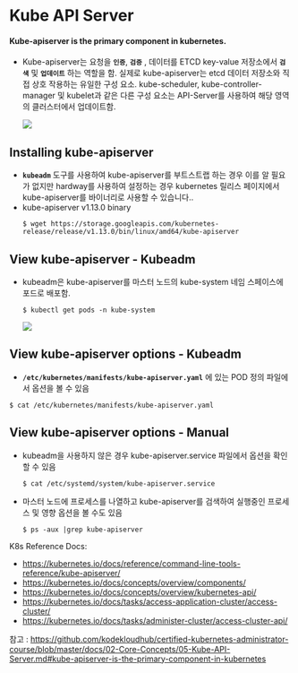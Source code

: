 # Kube API Server

#### Kube-apiserver is the primary component in kubernetes.
- Kube-apiserver는 요청을 **`인증`**, **`검증`** , 데이터를 ETCD key-value 저장소에서 **`검색`** 및 **`업데이트`** 하는 역할을 함. 실제로 kube-apiserver는 etcd 데이터 저장소와 직접 상호 작용하는 유일한 구성 요소. kube-scheduler, kube-controller-manager 및 kubelet과 같은 다른 구성 요소는 API-Server를 사용하여 해당 영역의 클러스터에서 업데이트함.
  
  <img src = https://github.com/kodekloudhub/certified-kubernetes-administrator-course/blob/master/images/post.PNG>
  
## Installing kube-apiserver

-  **`kubeadm`** 도구를 사용하여 kube-apiserver를 부트스트랩 하는 경우 이를 알 필요가 없지만 hardway를 사용하여 설정하는 경우 kubernetes 릴리스 페이지에서 kube-apiserver를 바이너리로 사용할 수 있습니다..
  - kube-apiserver v1.13.0 binary
    ```
    $ wget https://storage.googleapis.com/kubernetes-release/release/v1.13.0/bin/linux/amd64/kube-apiserver
    ```
 
## View kube-apiserver - Kubeadm
- kubeadm은 kube-apiserver를 마스터 노드의 kube-system 네임 스페이스에 포드로 배포함.
  ```
  $ kubectl get pods -n kube-system
  ```
   
  <img src = https://github.com/kodekloudhub/certified-kubernetes-administrator-course/blob/master/images/kube-apiserver1.PNG>
   
## View kube-apiserver options - Kubeadm
-  **`/etc/kubernetes/manifests/kube-apiserver.yaml`** 에 있는 POD 정의 파일에서 옵션을 볼 수 있음
  ```
  $ cat /etc/kubernetes/manifests/kube-apiserver.yaml
  ```
   
## View kube-apiserver options - Manual
- kubeadm을 사용하지 않은 경우 kube-apiserver.service 파일에서 옵션을 확인할 수 있음
  ```
  $ cat /etc/systemd/system/kube-apiserver.service
  ```  
- 마스터 노드에 프로세스를 나열하고 kube-apiserver를 검색하여 실행중인 프로세스 및 영향 옵션을 볼 수도 있음
  ```
  $ ps -aux |grep kube-apiserver
  ```

K8s Reference Docs:
- https://kubernetes.io/docs/reference/command-line-tools-reference/kube-apiserver/
- https://kubernetes.io/docs/concepts/overview/components/
- https://kubernetes.io/docs/concepts/overview/kubernetes-api/
- https://kubernetes.io/docs/tasks/access-application-cluster/access-cluster/
- https://kubernetes.io/docs/tasks/administer-cluster/access-cluster-api/

참고 : https://github.com/kodekloudhub/certified-kubernetes-administrator-course/blob/master/docs/02-Core-Concepts/05-Kube-API-Server.md#kube-apiserver-is-the-primary-component-in-kubernetes

